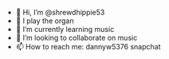 - 👋 Hi, I’m @shrewdhippie53
- 👀 I play the organ
- 🌱 I’m currently learning music
- 💞️ I’m looking to collaborate on music
- 📫 How to reach me: dannyw5376 snapchat

<!---
shrewdhippie53/shrewdhippie53 is a ✨ special ✨ repository because its `README.md` (this file) appears on your GitHub profile.
You can click the Preview link to take a look at your changes.
--->
